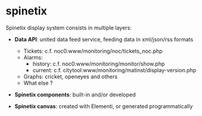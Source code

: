 spinetix
========

Spinetix display system consists in multiple layers:

* **Data API**: united data feed service, feeding data in xml/json/rss formats
  * Tickets: c.f. noc0:www/monitoring/noc/tickets_noc.php
  * Alarms:
    * history: c.f. noc0:www/monitoring/monitor/show.php
    * current: c.f. citytool:www/monitoring/matinst/display-version.php
  * Graphs: cricket, openeyes and others
  * What else ?

* **Spinetix components**: built-in and/or developed

* **Spinetix canvas**: created with Elementi, or generated programmatically
